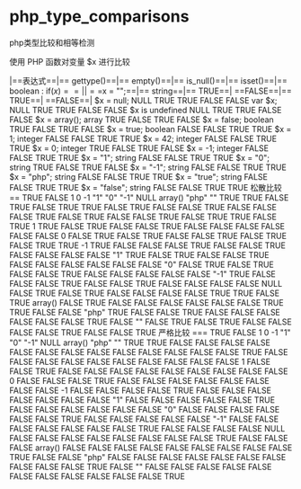 # php_type_comparisons
php类型比较和相等检测


使用 PHP 函数对变量 $x 进行比较

|==表达式==|==	gettype()==|==	empty()==|==	is_null()==|==	isset()==|==	boolean : if($x)==|
|==$x = "";==|==	string==|==	TRUE==|	==FALSE==|==	TRUE==|	==FALSE==|
$x = null;	NULL	TRUE	TRUE	FALSE	FALSE
var $x;	NULL	TRUE	TRUE	FALSE	FALSE
$x is undefined	NULL	TRUE	TRUE	FALSE	FALSE
$x = array();	array	TRUE	FALSE	TRUE	FALSE
$x = false;	boolean	TRUE	FALSE	TRUE	FALSE
$x = true;	boolean	FALSE	FALSE	TRUE	TRUE
$x = 1;	integer	FALSE	FALSE	TRUE	TRUE
$x = 42;	integer	FALSE	FALSE	TRUE	TRUE
$x = 0;	integer	TRUE	FALSE	TRUE	FALSE
$x = -1;	integer	FALSE	FALSE	TRUE	TRUE
$x = "1";	string	FALSE	FALSE	TRUE	TRUE
$x = "0";	string	TRUE	FALSE	TRUE	FALSE
$x = "-1";	string	FALSE	FALSE	TRUE	TRUE
$x = "php";	string	FALSE	FALSE	TRUE	TRUE
$x = "true";	string	FALSE	FALSE	TRUE	TRUE
$x = "false";	string	FALSE	FALSE	TRUE	TRUE
松散比较 ==
TRUE	FALSE	1	0	-1	"1"	"0"	"-1"	NULL	array()	"php"	""
TRUE	TRUE	FALSE	TRUE	FALSE	TRUE	TRUE	FALSE	TRUE	FALSE	FALSE	TRUE	FALSE
FALSE	FALSE	TRUE	FALSE	TRUE	FALSE	FALSE	TRUE	FALSE	TRUE	TRUE	FALSE	TRUE
1	TRUE	FALSE	TRUE	FALSE	FALSE	TRUE	FALSE	FALSE	FALSE	FALSE	FALSE	FALSE
0	FALSE	TRUE	FALSE	TRUE	FALSE	FALSE	TRUE	FALSE	TRUE	FALSE	TRUE	TRUE
-1	TRUE	FALSE	FALSE	FALSE	TRUE	FALSE	FALSE	TRUE	FALSE	FALSE	FALSE	FALSE
"1"	TRUE	FALSE	TRUE	FALSE	FALSE	TRUE	FALSE	FALSE	FALSE	FALSE	FALSE	FALSE
"0"	FALSE	TRUE	FALSE	TRUE	FALSE	FALSE	TRUE	FALSE	FALSE	FALSE	FALSE	FALSE
"-1"	TRUE	FALSE	FALSE	FALSE	TRUE	FALSE	FALSE	TRUE	FALSE	FALSE	FALSE	FALSE
NULL	FALSE	TRUE	FALSE	TRUE	FALSE	FALSE	FALSE	FALSE	TRUE	TRUE	FALSE	TRUE
array()	FALSE	TRUE	FALSE	FALSE	FALSE	FALSE	FALSE	FALSE	TRUE	TRUE	FALSE	FALSE
"php"	TRUE	FALSE	FALSE	TRUE	FALSE	FALSE	FALSE	FALSE	FALSE	FALSE	TRUE	FALSE
""	FALSE	TRUE	FALSE	TRUE	FALSE	FALSE	FALSE	FALSE	TRUE	FALSE	FALSE	TRUE
严格比较 ===
TRUE	FALSE	1	0	-1	"1"	"0"	"-1"	NULL	array()	"php"	""
TRUE	TRUE	FALSE	FALSE	FALSE	FALSE	FALSE	FALSE	FALSE	FALSE	FALSE	FALSE	FALSE
FALSE	FALSE	TRUE	FALSE	FALSE	FALSE	FALSE	FALSE	FALSE	FALSE	FALSE	FALSE	FALSE
1	FALSE	FALSE	TRUE	FALSE	FALSE	FALSE	FALSE	FALSE	FALSE	FALSE	FALSE	FALSE
0	FALSE	FALSE	FALSE	TRUE	FALSE	FALSE	FALSE	FALSE	FALSE	FALSE	FALSE	FALSE
-1	FALSE	FALSE	FALSE	FALSE	TRUE	FALSE	FALSE	FALSE	FALSE	FALSE	FALSE	FALSE
"1"	FALSE	FALSE	FALSE	FALSE	FALSE	TRUE	FALSE	FALSE	FALSE	FALSE	FALSE	FALSE
"0"	FALSE	FALSE	FALSE	FALSE	FALSE	FALSE	TRUE	FALSE	FALSE	FALSE	FALSE	FALSE
"-1"	FALSE	FALSE	FALSE	FALSE	FALSE	FALSE	FALSE	TRUE	FALSE	FALSE	FALSE	FALSE
NULL	FALSE	FALSE	FALSE	FALSE	FALSE	FALSE	FALSE	FALSE	TRUE	FALSE	FALSE	FALSE
array()	FALSE	FALSE	FALSE	FALSE	FALSE	FALSE	FALSE	FALSE	FALSE	TRUE	FALSE	FALSE
"php"	FALSE	FALSE	FALSE	FALSE	FALSE	FALSE	FALSE	FALSE	FALSE	FALSE	TRUE	FALSE
""	FALSE	FALSE	FALSE	FALSE	FALSE	FALSE	FALSE	FALSE	FALSE	FALSE	FALSE	TRUE
